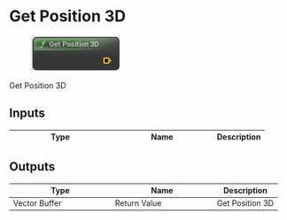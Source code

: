 # Get Position 3D

<div align="left" data-full-width="false">

<figure><img src="Get_Position_3D.png" alt=""><figcaption></figcaption></figure>

</div>

Get Position 3D

## Inputs

<table>
<thead><tr><th width="170">Type</th><th width="170">Name</th><th>Description</th></tr></thead>
<tbody>
</tbody>
</table>

## Outputs

<table>
<thead><tr><th width="170">Type</th><th width="170">Name</th><th>Description</th></tr></thead>
<tbody>
<tr><td>Vector Buffer</td><td>Return Value</td><td>Get Position 3D</td></tr>
</tbody>
</table>